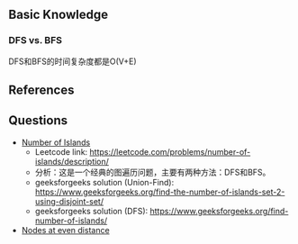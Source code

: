 ## Basic Knowledge

### DFS vs. BFS

DFS和BFS的时间复杂度都是O(V+E)

## References


## Questions
- [Number of Islands](NumberOfIslands.py)
    - Leetcode link: [https://leetcode.com/problems/number-of-islands/description/ ](https://leetcode.com/problems/number-of-islands/description/)
    - 分析：这是一个经典的图遍历问题，主要有两种方法：DFS和BFS。
    - geeksforgeeks solution (Union-Find): [https://www.geeksforgeeks.org/find-the-number-of-islands-set-2-using-disjoint-set/ ](https://www.geeksforgeeks.org/find-the-number-of-islands-set-2-using-disjoint-set/)
    - geeksforgeeks solution (DFS): [https://www.geeksforgeeks.org/find-number-of-islands/ ](https://www.geeksforgeeks.org/find-number-of-islands/)
- [Nodes at even distance](NodesAtEvenDistance.cpp)

